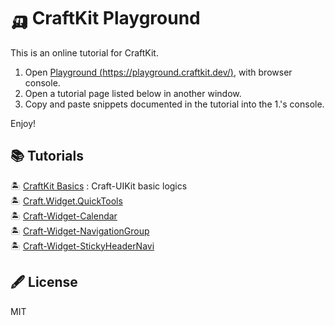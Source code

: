 
# 🛺 CraftKit Playground

This is an online tutorial for CraftKit.

1. Open [Playground (https://playground.craftkit.dev/)](https://playground.craftkit.dev/), with browser console.  
2. Open a tutorial page listed below in another window.  
3. Copy and paste snippets documented in the tutorial into the 1.'s console.

Enjoy!


## 📚 Tutorials

🏝 [CraftKit Basics](./craft-uikit.md) : Craft-UIKit basic logics  
🏝 [Craft.Widget.QuickTools](./craft-widget-quicktools.md)  
🏝 [Craft-Widget-Calendar](./craft-widget-calendar.md)  
🏝 [Craft-Widget-NavigationGroup](./craft-widget-navigationgroup.md)  
🏝 [Craft-Widget-StickyHeaderNavi](./craft-widget-stickyheadernavi.md)  


## 🖋 License

MIT

